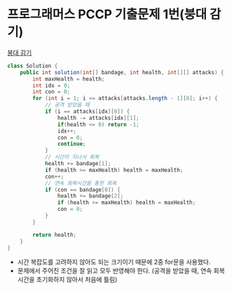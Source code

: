 # 프로그래머스 PCCP 기출문제 1번(붕대 감기)
[붕대 감기](https://school.programmers.co.kr/learn/courses/30/lessons/250137)
```java
class Solution {
    public int solution(int[] bandage, int health, int[][] attacks) {
        int maxHealth = health;
        int idx = 0;
        int con = 0;
        for (int i = 1; i <= attacks[attacks.length - 1][0]; i++) {
            // 공격 받았을 때
            if (i == attacks[idx][0]) {
                health -= attacks[idx][1];
                if(health <= 0) return -1;
                idx++;
                con = 0;
                continue;
            }
            // 시간이 지나서 회복
            health += bandage[1];
            if (health >= maxHealth) health = maxHealth;
            con++;
            // 연속 회복시간을 통한 회복
            if (con == bandage[0]) {
                health += bandage[2];
                if (health >= maxHealth) health = maxHealth;
                con = 0;
            }
        }

        return health;
    }
}
```
* 시간 복잡도를 고려하지 않아도 되는 크기이기 때문에 2중 for문을 사용했다.
* 문제에서 주어진 조건을 잘 읽고 모두 반영해야 한다. (공격을 받았을 때, 연속 회복 시간을 초기화하지 않아서 처음에 틀림)